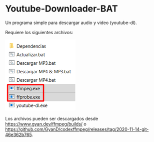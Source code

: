 # Youtube-Downloader-BAT
Un programa simple para descargar audio y video (youtube-dl).

Requiere los siguientes archivos: 

![RequisitosV1](https://raw.githubusercontent.com/jhurlop3004/Youtube-Downloader-BAT/main/assets/RequisitosV1.png)

Los archivos pueden ser descargados desde https://www.gyan.dev/ffmpeg/builds/ o https://github.com/GyanD/codexffmpeg/releases/tag/2020-11-14-git-46e362b765.

